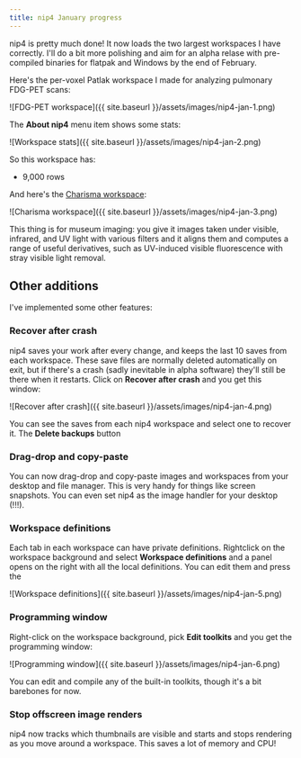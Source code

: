 ```yaml
---
title: nip4 January progress
---
```


nip4 is pretty much done! It now loads the two largest workspaces I have
correctly. I'll do a bit more polishing and aim for an alpha relase with
pre-compiled binaries for flatpak and Windows by the end of February.

Here's the per-voxel Patlak workspace I made for analyzing pulmonary FDG-PET
scans:

![FDG-PET workspace]({{ site.baseurl }}/assets/images/nip4-jan-1.png)

The **About nip4** menu item shows some stats:

![Workspace stats]({{ site.baseurl }}/assets/images/nip4-jan-2.png)

So this workspace has:

- 9,000 rows

And here's the [Charisma
workspace](https://www.academia.edu/7276130/J_Dyer_G_Verri_and_J_Cupitt_Multispectral_Imaging_in_Reflectance_and_Photo_induced_Luminescence_modes_a_User_Manual_European_CHARISMA_Project):

![Charisma workspace]({{ site.baseurl }}/assets/images/nip4-jan-3.png)

This thing is for museum imaging: you give it images taken under visible,
infrared, and UV light with various filters and it aligns them and computes
a range of useful derivatives, such as UV-induced visible fluorescence with
stray visible light removal.

## Other additions

I've implemented some other features:

### Recover after crash

nip4 saves your work after every change, and keeps the last 10 saves from
each workspace. These save files are normally deleted automatically on exit,
but if there's a crash (sadly inevitable in alpha software) they'll still
be there when it restarts. Click on **Recover after crash** and you get
this window:

![Recover after crash]({{ site.baseurl }}/assets/images/nip4-jan-4.png)

You can see the saves from each nip4 workspace and select one to recover it.
The **Delete backups** button

### Drag-drop and copy-paste

You can now drag-drop and copy-paste images and workspaces from your desktop
and file manager. This is very handy for things like screen snapshots. You can
even set nip4 as the image handler for your desktop (!!!).

### Workspace definitions

Each tab in each workspace can have private definitions. Rightclick on the
workspace background and select **Workspace definitions** and a panel opens on
the right with all the local definitions. You can edit them and press the

![Workspace definitions]({{ site.baseurl }}/assets/images/nip4-jan-5.png)

### Programming window

Right-click on the workspace background, pick **Edit toolkits** and you get
the programming window:

![Programming window]({{ site.baseurl }}/assets/images/nip4-jan-6.png)

You can edit and compile any of the built-in toolkits, though it's a bit
barebones for now. 

### Stop offscreen image renders

nip4 now tracks which thumbnails are visible and starts and stops rendering as
you move around a workspace. This saves a lot of memory and CPU!
